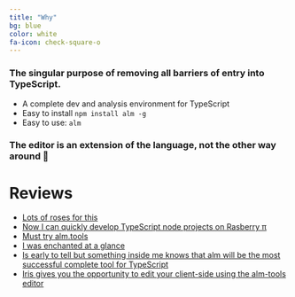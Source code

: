 ```yaml
---
title: "Why"
bg: blue
color: white
fa-icon: check-square-o
---
```


### The singular purpose of removing all barriers of entry into TypeScript.

* A complete dev and analysis environment for TypeScript
* Easy to install `npm install alm -g`
* Easy to use: `alm`

### The editor is an extension of the language, not the other way around 🌹

# Reviews

* [Lots of roses for this](https://twitter.com/attilah/status/738177022669660161)
* [Now I can quickly develop TypeScript node projects on Rasberry π](https://twitter.com/xperiments/status/738691522854563840)
* [Must try alm.tools](https://gitter.im/Microsoft/TypeScript?at=57614b35b8ad3d5d7ee04c99)
* [I was enchanted at a glance](https://twitter.com/finderlustiga/status/743931150410911744)
* [Is early to tell but something inside me knows that alm will be the most successful complete tool for TypeScript](https://gitter.im/alm-tools/alm?at=576505b3bd67400679daa19e)
* [Iris gives you the opportunity to edit your client-side using the alm-tools editor](https://kataras.gitbooks.io/iris/content/plugin-editor.html)
